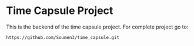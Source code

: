 # Time Capsule Project

This  is the backend of the time capsule project. 
For complete project go to:
```
https://github.com/Soumen3/time_capsule.git
```
